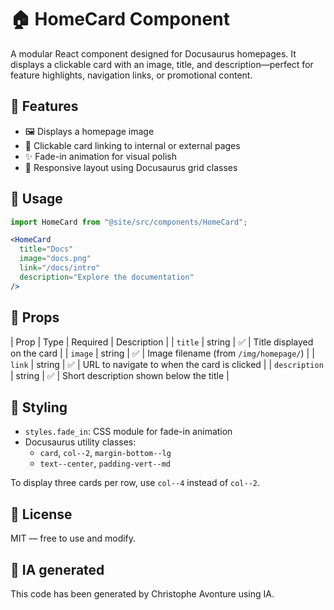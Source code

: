 # 🏠 HomeCard Component

A modular React component designed for Docusaurus homepages. It displays a clickable card with an image, title, and description—perfect for feature highlights, navigation links, or promotional content.

## 🚀 Features

* 🖼️ Displays a homepage image
* 🧭 Clickable card linking to internal or external pages
* ✨ Fade-in animation for visual polish
* 📐 Responsive layout using Docusaurus grid classes

## 🧪 Usage

```jsx
import HomeCard from "@site/src/components/HomeCard";

<HomeCard
  title="Docs"
  image="docs.png"
  link="/docs/intro"
  description="Explore the documentation"
/>

```

## 🧾 Props

| Prop | Type | Required | Description |
| `title` | string | ✅ | Title displayed on the card |
| `image` | string | ✅ | Image filename (from `/img/homepage/`) |
| `link` | string | ✅ | URL to navigate to when the card is clicked |
| `description` | string | ✅ | Short description shown below the title |

## 🎨 Styling

* `styles.fade_in`: CSS module for fade-in animation
* Docusaurus utility classes:
  * `card`, `col--2`, `margin-bottom--lg`
  * `text--center`, `padding-vert--md`

To display three cards per row, use `col--4` instead of `col--2`.

## 📄 License

MIT — free to use and modify.

## 💬 IA generated

This code has been generated by Christophe Avonture using IA.
